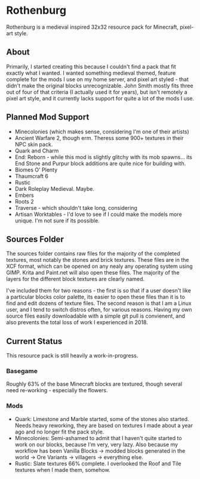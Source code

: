 # Rothenburg
Rothenburg is a medieval inspired 32x32 resource pack for Minecraft, pixel-art style.

## About
Primarily, I started creating this because I couldn't find a pack that fit exactly what I wanted. I wanted something medieval themed, feature complete for the mods I use on my home server, and pixel art styled - that didn't make the original blocks unrecognizable.
John Smith mostly fits three out of four of that criteria (I actually used it for years), but isn't remotely a pixel art style, and it currently lacks support for quite a lot of the mods I use.

## Planned Mod Support
* Minecolonies (which makes sense, considering I'm one of their artists)
* Ancient Warfare 2, though erm. Theress some 900+ textures in their NPC skin pack.
* Quark and Charm
* End: Reborn - while this mod is slightly glitchy with its mob spawns... its End Stone and Purpur block additions are quite nice for building with.
* Biomes O' Plenty
* Thaumcraft 6
* Rustic
* Dark Roleplay Medieval. Maybe.
* Embers
* Roots 2
* Traverse - which shouldn't take long, considering
* Artisan Worktables - I'd love to see if I could make the models more unique. I'm not sure if its possible.

## Sources Folder
The sources folder contains raw files for the majority of the completed textures, most notably the stones and brick textures. These files are in the XCF format, which can be opened on any nealy any operating system using GIMP. Krita and Paint.net will also open these files. The majority of the layers for the different block textures are clearly named.

I've included them for two reasons - the first is so that if a user doesn't like a particular blocks color palette, its easier to open these files than it is to find and edit dozens of texture files.
The second reason is that I am a Linux user, and I tend to switch distros often, for various reasons. Having my own source files easily downloadable with a simple git pull is convienent, and also prevents the total loss of work I experienced in 2018.

## Current Status
This resource pack is still heavily a work-in-progress.

### Basegame
Roughly 63% of the base Minecraft blocks are textured, though several need re-working - especially the flowers.

### Mods
* Quark: Limestone and Marble started, some of the stones also started. Needs heavy reworking, they are based on textures I made about a year ago and no longer fit the pack style.
* Minecolonies: Semi-ashamed to admit that I haven't quite started to work on our blocks, because I'm very, very lazy. Also because my workflow has been Vanilla Blocks -> modded blocks generated in the world -> Ore Variants -> villagers -> everything else.
* Rustic: Slate textures 66% complete. I overlooked the Roof and Tile textures when I made them, somehow.

